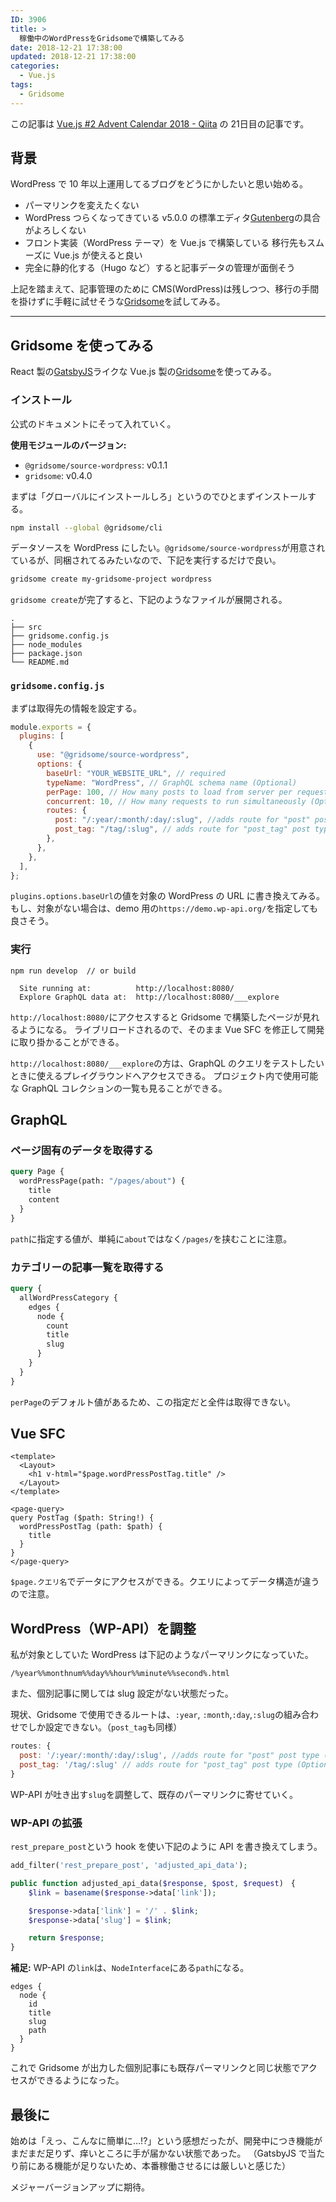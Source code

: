 ```yaml
---
ID: 3906
title: >
  稼働中のWordPressをGridsomeで構築してみる
date: 2018-12-21 17:38:00
updated: 2018-12-21 17:38:00
categories:
  - Vue.js
tags:
  - Gridsome
---
```


<div class="c-alert">この記事は <a href="https://qiita.com/advent-calendar/2018/vuejs-2">Vue.js #2 Advent Calendar 2018 - Qiita</a> の 21日目の記事です。</div>

## 背景

WordPress で 10 年以上運用してるブログをどうにかしたいと思い始める。

- パーマリンクを変えたくない
- WordPress つらくなってきている
  v5.0.0 の標準エディタ[Gutenberg](https://ja.wordpress.org/plugins/gutenberg/)の具合がよろしくない
- フロント実装（WordPress テーマ）を Vue.js で構築している
  移行先もスムーズに Vue.js が使えると良い
- 完全に静的化する（Hugo など）すると記事データの管理が面倒そう

上記を踏まえて、記事管理のために CMS(WordPress)は残しつつ、移行の手間を掛けずに手軽に試せそうな[Gridsome](https://gridsome.org/)を試してみる。

---

## Gridsome を使ってみる

React 製の[GatsbyJS](https://www.gatsbyjs.org/)ライクな Vue.js 製の[Gridsome](https://gridsome.org/)を使ってみる。

### インストール

公式のドキュメントにそって入れていく。

**使用モジュールのバージョン:**

- `@gridsome/source-wordpress`: v0.1.1
- `gridsome`: v0.4.0

まずは「グローバルにインストールしろ」というのでひとまずインストールする。

```bash
npm install --global @gridsome/cli
```

データソースを WordPress にしたい。`@gridsome/source-wordpress`が用意されているが、同梱されてるみたいなので、下記を実行するだけで良い。

```bash
gridsome create my-gridsome-project wordpress
```

`gridsome create`が完了すると、下記のようなファイルが展開される。

```
.
├── src
├── gridsome.config.js
├── node_modules
├── package.json
└── README.md
```

### `gridsome.config.js`

まずは取得先の情報を設定する。

```js
module.exports = {
  plugins: [
    {
      use: "@gridsome/source-wordpress",
      options: {
        baseUrl: "YOUR_WEBSITE_URL", // required
        typeName: "WordPress", // GraphQL schema name (Optional)
        perPage: 100, // How many posts to load from server per request (Optional)
        concurrent: 10, // How many requests to run simultaneously (Optional)
        routes: {
          post: "/:year/:month/:day/:slug", //adds route for "post" post type (Optional)
          post_tag: "/tag/:slug", // adds route for "post_tag" post type (Optional)
        },
      },
    },
  ],
};
```

`plugins.options.baseUrl`の値を対象の WordPress の URL に書き換えてみる。もし、対象がない場合は、demo 用の`https://demo.wp-api.org/`を指定しても良さそう。

### 実行

```
npm run develop  // or build
```

```
  Site running at:          http://localhost:8080/
  Explore GraphQL data at:  http://localhost:8080/___explore
```

`http://localhost:8080/`にアクセスすると Gridsome で構築したページが見れるようになる。
ライブリロードされるので、そのまま Vue SFC を修正して開発に取り掛かることができる。

`http://localhost:8080/___explore`の方は、GraphQL のクエリをテストしたいときに使えるプレイグラウンドへアクセスできる。
プロジェクト内で使用可能な GraphQL コレクションの一覧も見ることができる。

## GraphQL

### ページ固有のデータを取得する

```graphql
query Page {
  wordPressPage(path: "/pages/about") {
    title
    content
  }
}
```

`path`に指定する値が、単純に`about`ではなく`/pages/`を挟むことに注意。

### カテゴリーの記事一覧を取得する

```graphql
query {
  allWordPressCategory {
    edges {
      node {
        count
        title
        slug
      }
    }
  }
}
```

`perPage`のデフォルト値があるため、この指定だと全件は取得できない。

## Vue SFC

```
<template>
  <Layout>
    <h1 v-html="$page.wordPressPostTag.title" />
  </Layout>
</template>

<page-query>
query PostTag ($path: String!) {
  wordPressPostTag (path: $path) {
    title
  }
}
</page-query>
```

`$page.クエリ名`でデータにアクセスができる。クエリによってデータ構造が違うので注意。

## WordPress（WP-API）を調整

私が対象としていた WordPress は下記のようなパーマリンクになっていた。

```
/%year%%monthnum%%day%%hour%%minute%%second%.html
```

また、個別記事に関しては slug 設定がない状態だった。

現状、Gridsome で使用できるルートは、`:year`, `:month`,`:day`,`:slug`の組み合わせでしか設定できない。（`post_tag`も同様）

```js
routes: {
  post: '/:year/:month/:day/:slug', //adds route for "post" post type (Optional)
  post_tag: '/tag/:slug' // adds route for "post_tag" post type (Optional)
}
```

WP-API が吐き出す`slug`を調整して、既存のパーマリンクに寄せていく。

### WP-API の拡張

`rest_prepare_post`という hook を使い下記のように API を書き換えてしまう。

```php
add_filter('rest_prepare_post', 'adjusted_api_data');

public function adjusted_api_data($response, $post, $request)　{
    $link = basename($response->data['link']);

    $response->data['link'] = '/' . $link;
    $response->data['slug'] = $link;

    return $response;
}
```

**補足:**
WP-API の`link`は、`NodeInterface`にある`path`になる。

```
edges {
  node {
    id
    title
    slug
    path
  }
}
```

これで Gridsome が出力した個別記事にも既存パーマリンクと同じ状態でアクセスができるようになった。

## 最後に

始めは「えっ、こんなに簡単に…!?」という感想だったが、開発中につき機能がまだまだ足りず、痒いところに手が届かない状態であった。
（GatsbyJS で当たり前にある機能が足りないため、本番稼働させるには厳しいと感じた）

メジャーバージョンアップに期待。
